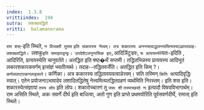 ```yaml
---
index:  1.3.8
vrittiindex:  194
sutra:  लशक्वतद्धिते
vritti:  balamanorama 
---
```


`राम शस्`-इति स्थिते, `न विभक्तौ तुस्मा` `इति सकारस्य नेत्वम्। तत्र शकारस्य अनन्त्यत्वाद्धलन्त्यमित्यस्याऽप्राप्तावाह-लशक्वतद्धिते। `लशकु` इति समाहारद्वन्द्वः। उपदेशेऽजनुनासिक इत्, `आदिर्ञिटुडवः, `षः प्रत्ययस्ये`त्यतः-इदिति , आदिरिति, प्रत्ययस्येति चानुवर्तते। अतद्धित इति षष्ठ�र्थे सप्तमी। तद्धितभिन्नस्य प्रत्ययस्य आदिभूतं लकारशकारकवर्गम् इत्संज्ञं भवतीत्यर्थः। तदाह--तद्धितवर्जेति। अतद्धित इति किम् ?। `कर्णललाटात्कनलङ्कारे`। कर्णिका। अत्र ककारस्य तद्धितावयवत्वान्नेत्त्वम्। सति तस्मिन् `किति चे`त्यादिवृद्धिः स्यात्। एतेन प्रयोजनाऽभावादेव लशादितद्धितेषु नेत्त्वमित्यतद्धितग्रहणं व्यर्थमिति निरस्तम्। इति शस इति। शकारस्येत्संज्ञायां `तस्य लोप` इति लोपः। शकारोच्चारणं तु `जसः शी` `तस्माच्छसो नः` इत्यादौ विषयविभागार्थम्। राम असिति स्थिते, अकः सवर्णे दीर्घ इति बाधित्वा, अतो गुण इति प्राप्ते प्रथमयोरिति पूर्वसवर्णदीर्घे, रामास् इति स्थिते। 

